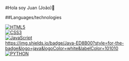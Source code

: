 #Hola soy Juan (João)👋

<!--
**Joaokld3/Joaokld3** is a ✨ _special_ ✨ repository because its `README.md` (this file) appears on your GitHub profile.

Here are some ideas to get you started:

- 🔭 I’m currently working on ...
- 🌱 I’m currently learning ...
- 👯 I’m looking to collaborate on ...
- 🤔 I’m looking for help with ...
- 💬 Ask me about ...
- 📫 How to reach me: ...
- 😄 Pronouns: ...
- ⚡ Fun fact: ...
-->
##Languages/technologies

[![HTML5](https://img.shields.io/badge/HTML5-E34F26?style=for-the-badge&logo=html5&logoColor=red&labelColor=101010)]()<br>
[![CSS3](https://img.shields.io/badge/CSS3-1572B6?style=for-the-badge&logo=css3&logoColor=blue&labelColor=101010)]()<br>
[![JavaScript](https://img.shields.io/badge/JavaScript-F7DF1E?style=for-the-badge&logo=javascript&logoColor=yellow&labelColor=101010)]()<br>
https://img.shields.io/badge/Java-ED8B00?style=for-the-badge&logo=java&logoColor=white&labelColor=101010<br>
[![PYTHON](https://img.shields.io/badge/Python-3776AB?style=for-the-badge&logo=python&logoColor=white&labelColor=101010)]()
